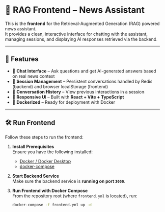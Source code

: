 # 📰 RAG Frontend – News Assistant

This is the **frontend** for the Retrieval-Augmented Generation (RAG) powered news assistant.  
It provides a clean, interactive interface for chatting with the assistant, managing sessions, and displaying AI responses retrieved via the backend.

---

## 🚀 Features

- 🔹 **Chat Interface** – Ask questions and get AI-generated answers based on real news context
- 🔹 **Session Management** – Persistent conversations handled by Redis (backend) and browser localStorage (frontend)
- 🔹 **Conversation History** – View previous interactions in a session
- 🔹 **Responsive UI** – Built with **React + Vite + TypeScript**
- 🔹 **Dockerized** – Ready for deployment with Docker

---

## 🛠️ Run Frontend

Follow these steps to run the frontend:

1. **Install Prerequisites**  
   Ensure you have the following installed:

   - [Docker / Docker Desktop](https://docs.docker.com/get-docker/)
   - [docker-compose](https://docs.docker.com/compose/install/)

2. **Start Backend Service**  
   Make sure the backend service is **running on port `3000`**.

3. **Run Frontend with Docker Compose**  
   From the repository root (where `frontend.yml` is located), run:

   ```bash
   docker-compose -f frontend.yml up -d

   ```
